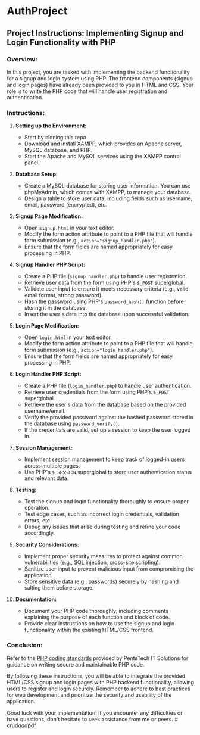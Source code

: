 # AuthProject

## Project Instructions: Implementing Signup and Login Functionality with PHP

### Overview:

In this project, you are tasked with implementing the backend functionality for a signup and login system using PHP. The frontend components (signup and login pages) have already been provided to you in HTML and CSS. Your role is to write the PHP code that will handle user registration and authentication.

### Instructions:

1. **Setting up the Environment:**
   - Start by cloning this repo
   - Download and install XAMPP, which provides an Apache server, MySQL database, and PHP.
   - Start the Apache and MySQL services using the XAMPP control panel.

2. **Database Setup:**

   - Create a MySQL database for storing user information. You can use phpMyAdmin, which comes with XAMPP, to manage your database.
   - Design a table to store user data, including fields such as username, email, password (encrypted), etc.

3. **Signup Page Modification:**

   - Open `signup.html` in your text editor.
   - Modify the form action attribute to point to a PHP file that will handle form submission (e.g., `action="signup_handler.php"`).
   - Ensure that the form fields are named appropriately for easy processing in PHP.

4. **Signup Handler PHP Script:**

   - Create a PHP file (`signup_handler.php`) to handle user registration.
   - Retrieve user data from the form using PHP's `$_POST` superglobal.
   - Validate user input to ensure it meets necessary criteria (e.g., valid email format, strong password).
   - Hash the password using PHP's `password_hash()` function before storing it in the database.
   - Insert the user's data into the database upon successful validation.

5. **Login Page Modification:**

   - Open `login.html` in your text editor.
   - Modify the form action attribute to point to a PHP file that will handle form submission (e.g., `action="login_handler.php"`).
   - Ensure that the form fields are named appropriately for easy processing in PHP.

6. **Login Handler PHP Script:**

   - Create a PHP file (`login_handler.php`) to handle user authentication.
   - Retrieve user credentials from the form using PHP's `$_POST` superglobal.
   - Retrieve the user's data from the database based on the provided username/email.
   - Verify the provided password against the hashed password stored in the database using `password_verify()`.
   - If the credentials are valid, set up a session to keep the user logged in.

7. **Session Management:**

   - Implement session management to keep track of logged-in users across multiple pages.
   - Use PHP's `$_SESSION` superglobal to store user authentication status and relevant data.

8. **Testing:**

   - Test the signup and login functionality thoroughly to ensure proper operation.
   - Test edge cases, such as incorrect login credentials, validation errors, etc.
   - Debug any issues that arise during testing and refine your code accordingly.

9. **Security Considerations:**

   - Implement proper security measures to protect against common vulnerabilities (e.g., SQL injection, cross-site scripting).
   - Sanitize user input to prevent malicious input from compromising the application.
   - Store sensitive data (e.g., passwords) securely by hashing and salting them before storage.

10. **Documentation:**
    - Document your PHP code thoroughly, including comments explaining the purpose of each function and block of code.
    - Provide clear instructions on how to use the signup and login functionality within the existing HTML/CSS frontend.

### Conclusion:

Refer to the [PHP coding standards](https://github.com/PentaTech-IT-Solutions/phpCodingStandards) provided by PentaTech IT Solutions for guidance on writing secure and maintainable PHP code.

By following these instructions, you will be able to integrate the provided HTML/CSS signup and login pages with PHP backend functionality, allowing users to register and login securely. Remember to adhere to best practices for web development and prioritize the security and usability of the application.

Good luck with your implementation! If you encounter any difficulties or have questions, don't hesitate to seek assistance from me or peers.
#   c r u d _ a d d _ p d f  
 